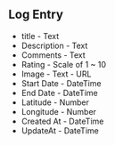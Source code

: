## Log Entry

- title - Text
- Description - Text
- Comments - Text
- Rating - Scale of 1 ~ 10
- Image - Text - URL
- Start Date - DateTime
- End Date - DateTime
- Latitude - Number
- Longitude - Number
- Created At - DateTime
- UpdateAt - DateTime

